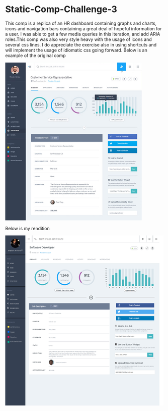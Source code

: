 # Static-Comp-Challenge-3
This comp is a replica of an HR dashboard containing graphs and charts, icons and navigation bars containing a great deal of hopeful information for a user. I was able to get a few media queries in this iteration, and add ARIA roles.This comp was also very style heavy with the usage of icons and several css lines. I do appreciate the exercise also in using shortcuts and will implement the usage of idiomatic css going forward.
Below is an example of the original comp

<img height="500" src= "https://github.com/Shayla303/SR-comp-challenge-3/blob/master/images/Original%20Comp%203.jpg" />


Below is my rendition

<img src= "images/StaticComp3.png" />

